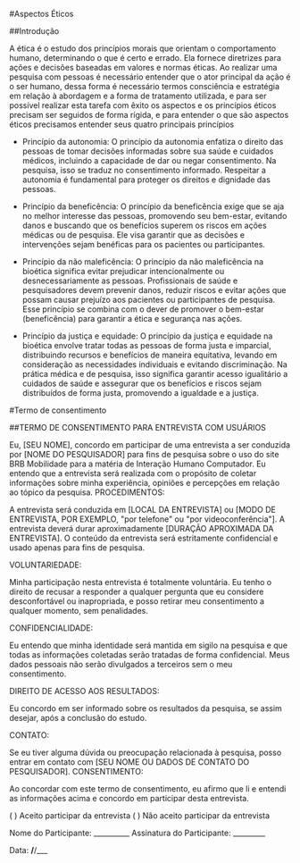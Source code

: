#Aspectos Éticos

##Introdução

A ética é o estudo dos princípios morais que orientam o comportamento humano, determinando o que é certo e errado. Ela fornece diretrizes para ações e decisões baseadas em valores e normas éticas.
Ao realizar uma pesquisa com pessoas é necessário entender que o ator principal da ação é o ser humano, dessa forma é necessário termos consciência e estratégia em relação à abordagem e a forma de tratamento utilizada, e para ser possível realizar esta tarefa com êxito os aspectos e os princípios éticos precisam ser seguidos de forma rígida, e para entender o que são aspectos éticos precisamos entender seus quatro principais princípios 



- Princípio da autonomia:
O princípio da autonomia enfatiza o direito das pessoas de tomar decisões informadas sobre sua saúde e cuidados médicos, incluindo a capacidade de dar ou negar consentimento. Na pesquisa, isso se traduz no consentimento informado. Respeitar a autonomia é fundamental para proteger os direitos e dignidade das pessoas.

- Princípio da beneficência:
O princípio da beneficência exige que se aja no melhor interesse das pessoas, promovendo seu bem-estar, evitando danos e buscando que os benefícios superem os riscos em ações médicas ou de pesquisa. Ele visa garantir que as decisões e intervenções sejam benéficas para os pacientes ou participantes.

- Princípio da não maleficência: 
O princípio da não maleficência na bioética significa evitar prejudicar intencionalmente ou desnecessariamente as pessoas. Profissionais de saúde e pesquisadores devem prevenir danos, reduzir riscos e evitar ações que possam causar prejuízo aos pacientes ou participantes de pesquisa. Esse princípio se combina com o dever de promover o bem-estar (beneficência) para garantir a ética e segurança nas ações.

- Princípio da justiça e equidade:
O princípio da justiça e equidade na bioética envolve tratar todas as pessoas de forma justa e imparcial, distribuindo recursos e benefícios de maneira equitativa, levando em consideração as necessidades individuais e evitando discriminação. Na prática médica e de pesquisa, isso significa garantir acesso igualitário a cuidados de saúde e assegurar que os benefícios e riscos sejam distribuídos de forma justa, promovendo a igualdade e a justiça.

#Termo de consentimento

##TERMO DE CONSENTIMENTO PARA ENTREVISTA COM USUÁRIOS

Eu, [SEU NOME], concordo em participar de uma entrevista a ser conduzida por [NOME DO
PESQUISADOR] para fins de pesquisa sobre o uso do site BRB Mobilidade para a matéria
de Interação Humano Computador.
Eu entendo que a entrevista será realizada com o propósito de coletar informações sobre
minha experiência, opiniões e percepções em relação ao tópico da pesquisa.
PROCEDIMENTOS:

A entrevista será conduzida em [LOCAL DA ENTREVISTA] ou [MODO DE ENTREVISTA,
POR EXEMPLO, "por telefone" ou "por videoconferência"].
A entrevista deverá durar aproximadamente [DURAÇÃO APROXIMADA DA ENTREVISTA].
O conteúdo da entrevista será estritamente confidencial e usado apenas para fins de
pesquisa.

VOLUNTARIEDADE:

Minha participação nesta entrevista é totalmente voluntária. Eu tenho o direito de recusar a
responder a qualquer pergunta que eu considere desconfortável ou inapropriada, e posso
retirar meu consentimento a qualquer momento, sem penalidades.

CONFIDENCIALIDADE:

Eu entendo que minha identidade será mantida em sigilo na pesquisa e que todas as
informações coletadas serão tratadas de forma confidencial. Meus dados pessoais não
serão divulgados a terceiros sem o meu consentimento.

DIREITO DE ACESSO AOS RESULTADOS:

Eu concordo em ser informado sobre os resultados da pesquisa, se assim desejar, após a
conclusão do estudo.

CONTATO:

Se eu tiver alguma dúvida ou preocupação relacionada à pesquisa, posso entrar em contato
com [SEU NOME OU DADOS DE CONTATO DO PESQUISADOR].
CONSENTIMENTO:

Ao concordar com este termo de consentimento, eu afirmo que li e entendi as informações
acima e concordo em participar desta entrevista.

( ) Aceito participar da entrevista
( ) Não aceito participar da entrevista

Nome do Participante: __________
Assinatura do Participante: _________

Data: __/__/___